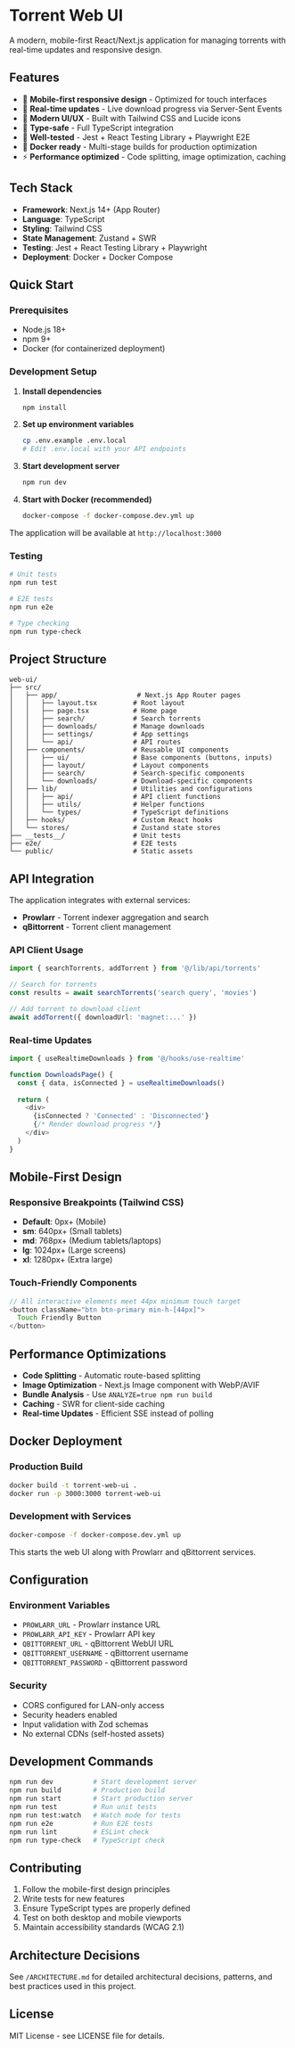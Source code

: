# Torrent Web UI

A modern, mobile-first React/Next.js application for managing torrents with real-time updates and responsive design.

## Features

- 📱 **Mobile-first responsive design** - Optimized for touch interfaces
- 🔄 **Real-time updates** - Live download progress via Server-Sent Events
- 🎨 **Modern UI/UX** - Built with Tailwind CSS and Lucide icons
- 🔧 **Type-safe** - Full TypeScript integration
- 🧪 **Well-tested** - Jest + React Testing Library + Playwright E2E
- 🐳 **Docker ready** - Multi-stage builds for production optimization
- ⚡ **Performance optimized** - Code splitting, image optimization, caching

## Tech Stack

- **Framework**: Next.js 14+ (App Router)
- **Language**: TypeScript
- **Styling**: Tailwind CSS
- **State Management**: Zustand + SWR
- **Testing**: Jest + React Testing Library + Playwright
- **Deployment**: Docker + Docker Compose

## Quick Start

### Prerequisites

- Node.js 18+
- npm 9+
- Docker (for containerized deployment)

### Development Setup

1. **Install dependencies**
   ```bash
   npm install
   ```

2. **Set up environment variables**
   ```bash
   cp .env.example .env.local
   # Edit .env.local with your API endpoints
   ```

3. **Start development server**
   ```bash
   npm run dev
   ```

4. **Start with Docker (recommended)**
   ```bash
   docker-compose -f docker-compose.dev.yml up
   ```

The application will be available at `http://localhost:3000`

### Testing

```bash
# Unit tests
npm run test

# E2E tests
npm run e2e

# Type checking
npm run type-check
```

## Project Structure

```
web-ui/
├── src/
│   ├── app/                    # Next.js App Router pages
│   │   ├── layout.tsx         # Root layout
│   │   ├── page.tsx           # Home page
│   │   ├── search/            # Search torrents
│   │   ├── downloads/         # Manage downloads  
│   │   ├── settings/          # App settings
│   │   └── api/               # API routes
│   ├── components/            # Reusable UI components
│   │   ├── ui/                # Base components (buttons, inputs)
│   │   ├── layout/            # Layout components
│   │   ├── search/            # Search-specific components
│   │   └── downloads/         # Download-specific components
│   ├── lib/                   # Utilities and configurations
│   │   ├── api/               # API client functions
│   │   ├── utils/             # Helper functions
│   │   └── types/             # TypeScript definitions
│   ├── hooks/                 # Custom React hooks
│   └── stores/                # Zustand state stores
├── __tests__/                 # Unit tests
├── e2e/                       # E2E tests
└── public/                    # Static assets
```

## API Integration

The application integrates with external services:

- **Prowlarr** - Torrent indexer aggregation and search
- **qBittorrent** - Torrent client management

### API Client Usage

```typescript
import { searchTorrents, addTorrent } from '@/lib/api/torrents'

// Search for torrents
const results = await searchTorrents('search query', 'movies')

// Add torrent to download client
await addTorrent({ downloadUrl: 'magnet:...' })
```

### Real-time Updates

```typescript
import { useRealtimeDownloads } from '@/hooks/use-realtime'

function DownloadsPage() {
  const { data, isConnected } = useRealtimeDownloads()
  
  return (
    <div>
      {isConnected ? 'Connected' : 'Disconnected'}
      {/* Render download progress */}
    </div>
  )
}
```

## Mobile-First Design

### Responsive Breakpoints (Tailwind CSS)

- **Default**: 0px+ (Mobile)
- **sm**: 640px+ (Small tablets)
- **md**: 768px+ (Medium tablets/laptops)
- **lg**: 1024px+ (Large screens)
- **xl**: 1280px+ (Extra large)

### Touch-Friendly Components

```typescript
// All interactive elements meet 44px minimum touch target
<button className="btn btn-primary min-h-[44px]">
  Touch Friendly Button
</button>
```

## Performance Optimizations

- **Code Splitting** - Automatic route-based splitting
- **Image Optimization** - Next.js Image component with WebP/AVIF
- **Bundle Analysis** - Use `ANALYZE=true npm run build`
- **Caching** - SWR for client-side caching
- **Real-time Updates** - Efficient SSE instead of polling

## Docker Deployment

### Production Build

```bash
docker build -t torrent-web-ui .
docker run -p 3000:3000 torrent-web-ui
```

### Development with Services

```bash
docker-compose -f docker-compose.dev.yml up
```

This starts the web UI along with Prowlarr and qBittorrent services.

## Configuration

### Environment Variables

- `PROWLARR_URL` - Prowlarr instance URL
- `PROWLARR_API_KEY` - Prowlarr API key
- `QBITTORRENT_URL` - qBittorrent WebUI URL
- `QBITTORRENT_USERNAME` - qBittorrent username
- `QBITTORRENT_PASSWORD` - qBittorrent password

### Security

- CORS configured for LAN-only access
- Security headers enabled
- Input validation with Zod schemas
- No external CDNs (self-hosted assets)

## Development Commands

```bash
npm run dev          # Start development server
npm run build        # Production build
npm run start        # Start production server
npm run test         # Run unit tests
npm run test:watch   # Watch mode for tests
npm run e2e          # Run E2E tests
npm run lint         # ESLint check
npm run type-check   # TypeScript check
```

## Contributing

1. Follow the mobile-first design principles
2. Write tests for new features
3. Ensure TypeScript types are properly defined
4. Test on both desktop and mobile viewports
5. Maintain accessibility standards (WCAG 2.1)

## Architecture Decisions

See `/ARCHITECTURE.md` for detailed architectural decisions, patterns, and best practices used in this project.

## License

MIT License - see LICENSE file for details.